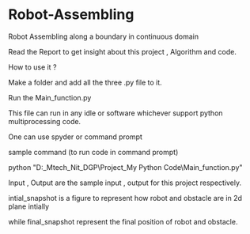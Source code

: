 # Robot-Assembling
Robot Assembling along a boundary in continuous domain

Read the Report to get insight about this project , Algorithm and code.


How to use it ?

Make a folder and add all the three .py file to it.

Run the Main_function.py

This file can run in any idle or software whichever support python multiprocessing code.

One can use spyder or command prompt

sample command (to run code in command prompt)

python "D:\_Mtech_Nit_DGP\Project\_My Python Code\Main_function.py"


Input , Output are the sample input , output for this project respectively.

intial_snapshot is a figure to represent how robot and obstacle are in 2d plane intially

while final_snapshot represent the final position of robot and obstacle.
